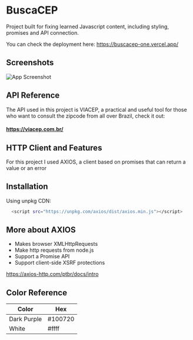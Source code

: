 
# BuscaCEP

Project built for fixing learned Javascript content, including styling, promises and API connection.

You can check the deployment here: 
  https://buscacep-one.vercel.app/
  
## Screenshots

![App Screenshot](https://uploaddeimagens.com.br/images/004/077/980/original/Screenshot_from_2022-10-19_16-01-07.png?1666799712)

## API Reference


The API used in this project is VIACEP, a practical and useful tool for those who want to consult the zipcode from all over Brazil, check it out:

#### https://viacep.com.br/


## HTTP Client and Features

For this project I used AXIOS, a client based on promises that can return a value or an error

## Installation

Using unpkg CDN:

```bash
  <script src="https://unpkg.com/axios/dist/axios.min.js"></script>
```
## More about AXIOS

- Makes browser XMLHttpRequests
- Make http requests from node.js
- Support a Promise API
- Support client-side XSRF protections

https://axios-http.com/ptbr/docs/intro

## Color Reference

| Color             | Hex                                                                |
| ----------------- | ------------------------------------------------------------------ |
| Dark Purple | #100720 |
| White | #ffff |
